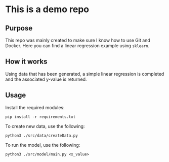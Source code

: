 # This is a demo repo

## Purpose

This repo was mainly created to make sure I know how to use Git and Docker.
Here you can find a linear regression example using `sklearn`.

## How it works
Using data that has been generated, a simple linear regression is completed and the associated y-value is returned.

## Usage

Install the required modules:
```
pip install -r requirements.txt
```

To create new data, use the following:
```
python3 ./src/data/createData.py
```

To run the model, use the following:
```
python3 ./src/model/main.py <x_value>
```